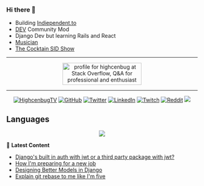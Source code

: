 ### Hi there 👋
- Building [Indiependent.to](https://indiependent.to)
- [DEV](https://dev.to) Community Mod
- Django Dev but learning Rails and React
- [Musician](https://open.spotify.com/album/6rQ3KAbSmm97dNJfPMqpvo)
- [The Cocktain SID Show](https://facebook.com/thecocktainsidshow)
------------
<p align="center">
<a href="https://stackoverflow.com/users/11630148/highcenbug"><img src="https://stackoverflow.com/users/flair/11630148.png?theme=dark" width="208" height="58" alt="profile for highcenbug at Stack Overflow, Q&amp;A for professional and enthusiast programmers" title="profile for highcenbug at Stack Overflow, Q&amp;A for professional and enthusiast programmers"></a>
</p>

-----------
<p align="center">
  <a href="https://facebook.com/highcenbugtv"><img src="https://img.shields.io/badge/highcenbugtv-tv-blue" alt="HighcenbugTV"></a>
  <a href="https://github.com/reyesvicente"><img src="https://img.shields.io/github/followers/reyesvicente?label=Follow&style=social" alt="GitHub"></a>
	<a href="https://twitter.com/highcenburg"><img src="https://img.shields.io/twitter/follow/highcenburg?label=Follow&style=social" alt="Twitter"></a>
	<a href="https://www.linkedin.com/in/reyesvicente0888"><img src="https://img.shields.io/badge/LinkedIn--_.svg?style=social&logo=linkedin" alt="LinkedIn"></a>	
  <a href="https://twitch.tv/highcenburg"><img src="https://img.shields.io/twitch/status/highcenburg?style=social" alt="Twitch"></a>
  <a href="https://reddit.com/u/icenreyes"><img src="https://img.shields.io/reddit/user-karma/combined/icenreyes?style=social" alt="Reddit"></a>
  <a href="https://open.spotify.com/artist/7oujeUrwgwhYUQFRW7VlIR?si=FlA7f1xiScKf4wcaegYF8g"><img src="https://img.shields.io/badge/Soul%20Heist%20Music-Support-green"></a>
</p>



Languages 
------------ 
<p align="center">
<a href="https://wakatime.com"><img src="https://wakatime.com/share/@vgreyes/48c45939-4d48-4a04-8cac-c1708792c69b.png" /></a> 
</p>



📕 **Latest Content**
<!-- BLOG-POST-LIST:START -->
- [Django's built in auth with jwt or a third party package with jwt?](https://dev.to/highcenburg/django-s-built-in-auth-with-jwt-or-a-third-party-package-with-jwt-5d0)
- [How I'm preparing for a new job](https://dev.to/highcenburg/how-i-m-preparing-for-a-new-job-4m0n)
- [Designing Better Models in Django](https://dev.to/highcenburg/designing-better-models-in-django-682)
- [Explain git rebase to me like I'm five](https://dev.to/highcenburg/explain-git-rebase-to-me-like-i-m-five-df7)
<!-- BLOG-POST-LIST:END -->
